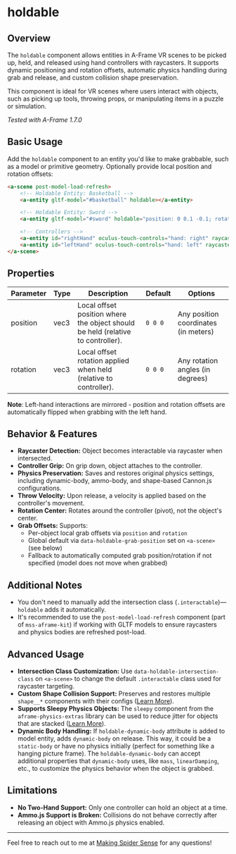 # holdable

## Overview

The `holdable` component allows entities in A-Frame VR scenes to be picked up, held, and released using hand controllers with raycasters. It supports dynamic positioning and rotation offsets, automatic physics handling during grab and release, and custom collision shape preservation.

This component is ideal for VR scenes where users interact with objects, such as picking up tools, throwing props, or manipulating items in a puzzle or simulation.

_Tested with A-Frame 1.7.0_

## Basic Usage

Add the `holdable` component to an entity you'd like to make grabbable, such as a model or primitive geometry. Optionally provide local position and rotation offsets:

```html
<a-scene post-model-load-refresh>
    <!-- Holdable Entity: Basketball -->
    <a-entity gltf-model="#basketball" holdable></a-entity>

    <!-- Holdable Entity: Sword -->
    <a-entity gltf-model="#sword" holdable="position: 0 0.1 -0.1; rotation: 0 180 0"></a-entity>

    <!-- Controllers -->
    <a-entity id="rightHand" oculus-touch-controls="hand: right" raycaster="objects: .interactable"></a-entity>
    <a-entity id="leftHand" oculus-touch-controls="hand: left" raycaster="objects: .interactable"></a-entity>
</a-scene>
```

## Properties

| Parameter | Type | Description                                                                       | Default | Options                              |
| --------- | ---- | --------------------------------------------------------------------------------- | ------- | ------------------------------------ |
| position  | vec3 | Local offset position where the object should be held (relative to controller).   | `0 0 0` | Any position coordinates (in meters) |
| rotation  | vec3 | Local offset rotation applied when held (relative to controller).                 | `0 0 0` | Any rotation angles (in degrees)     |

**Note**: Left-hand interactions are mirrored - position and rotation offsets are automatically flipped when grabbing with the left hand.

## Behavior & Features

- **Raycaster Detection:** Object becomes interactable via raycaster when intersected.
- **Controller Grip:** On grip down, object attaches to the controller.
- **Physics Preservation:** Saves and restores original physics settings, including dynamic-body, ammo-body, and shape-based Cannon.js configurations.
- **Throw Velocity:** Upon release, a velocity is applied based on the controller's movement.
- **Rotation Center:** Rotates around the controller (pivot), not the object's center.
- **Grab Offsets:** Supports:
    - Per-object local grab offsets via `position` and `rotation`
    - Global default via `data-holdable-grab-position` set on `<a-scene>` (see below)
    - Fallback to automatically computed grab position/rotation if not specified (model does not move when grabbed)

## Additional Notes

- You don't need to manually add the intersection class (`.interactable`)—`holdable` adds it automatically.
- It's recommended to use the `post-model-load-refresh` component (part of `mss-aframe-kit`) if working with GLTF models to ensure raycasters and physics bodies are refreshed post-load.

## Advanced Usage

- **Intersection Class Customization:** Use `data-holdable-intersection-class` on `<a-scene>` to change the default `.interactable` class used for raycaster targeting.
- **Custom Shape Collision Support:** Preserves and restores multiple `shape__*` components with their configs ([Learn More](https://github.com/c-frame/aframe-physics-system/blob/master/CannonDriver.md#shape)).
- **Supports Sleepy Physics Objects:** The `sleepy` component from the `aframe-physics-extras` library can be used to reduce jitter for objects that are stacked ([Learn More](https://github.com/wmurphyrd/aframe-physics-extras?tab=readme-ov-file#sleepy)).
- **Dynamic Body Handling:** If `holdable-dynamic-body` attribute is added to model entity, adds `dynamic-body` on release. This way, it could be a `static-body` or have no physics initially (perfect for something like a hanging picture frame). The `holdable-dynamic-body` can accept additional properties that `dynamic-body` uses, like `mass`, `linearDamping`, etc., to customize the physics behavior when the object is grabbed.

## Limitations

- **No Two-Hand Support:** Only one controller can hold an object at a time.
- **Ammo.js Support is Broken:** Collisions do not behave correctly after releasing an object with Ammo.js physics enabled.

---

Feel free to reach out to me at [Making Spider Sense](https://makingspidersense.com/contact/) for any questions!
